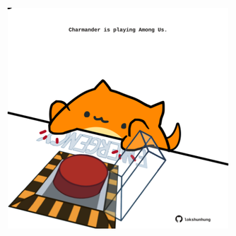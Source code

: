 <!-- built at 02/11/2024, 18:00:41 UTC -->
<p align="center">
  <img width="500" height="500" src="./ReadmeImage.svg">
</p>
